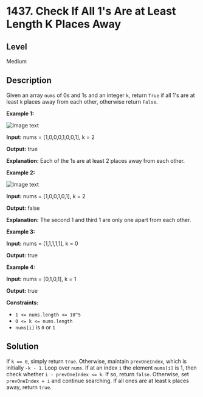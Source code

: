 # 1437. Check If All 1's Are at Least Length K Places Away
## Level
Medium

## Description
Given an array `nums` of 0s and 1s and an integer `k`, return `True` if all 1's are at least `k` places away from each other, otherwise return `False`.

**Example 1:**

![Image text](https://assets.leetcode.com/uploads/2020/04/15/sample_1_1791.png)

**Input:** nums = [1,0,0,0,1,0,0,1], k = 2

**Output:** true

**Explanation:** Each of the 1s are at least 2 places away from each other.

**Example 2:**

![Image text](https://assets.leetcode.com/uploads/2020/04/15/sample_2_1791.png)

**Input:** nums = [1,0,0,1,0,1], k = 2

**Output:** false

**Explanation:** The second 1 and third 1 are only one apart from each other.

**Example 3:**

**Input:** nums = [1,1,1,1,1], k = 0

**Output:** true

**Example 4:**

**Input:** nums = [0,1,0,1], k = 1

**Output:** true

**Constraints:**

* `1 <= nums.length <= 10^5`
* `0 <= k <= nums.length`
* `nums[i]` is `0` or `1`

## Solution
If `k == 0`, simply return `true`. Otherwise, maintain `prevOneIndex`, which is initially `-k - 1`. Loop over `nums`. If at an index `i` the element `nums[i]` is 1, then check whether `i - prevOneIndex <= k`. If so, return `false`. Otherwise, set `prevOneIndex = i` and continue searching. If all ones are at least `k` places away, return `true`.
